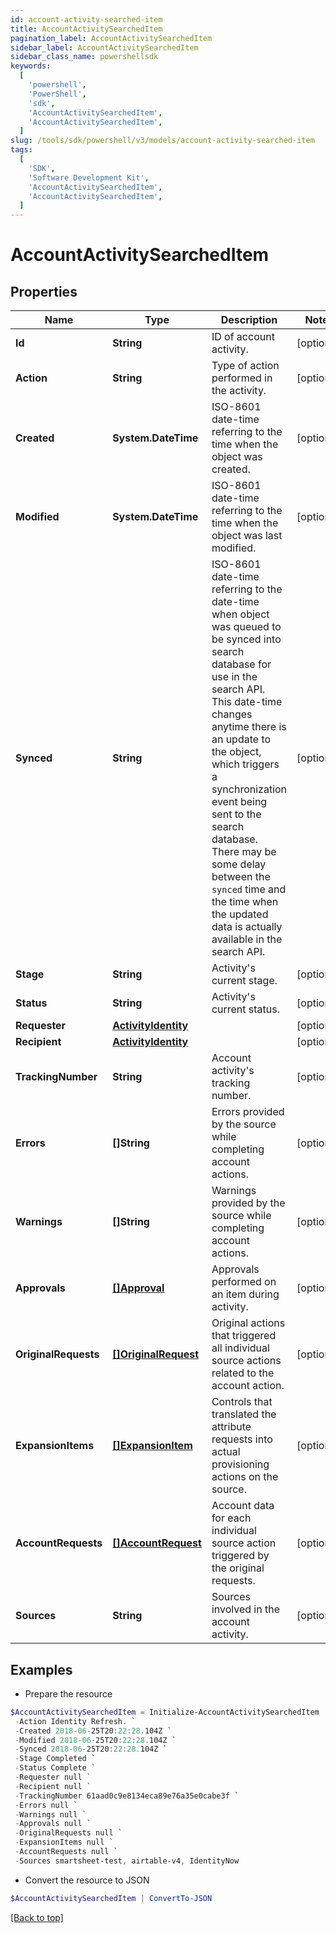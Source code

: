 ```yaml
---
id: account-activity-searched-item
title: AccountActivitySearchedItem
pagination_label: AccountActivitySearchedItem
sidebar_label: AccountActivitySearchedItem
sidebar_class_name: powershellsdk
keywords:
  [
    'powershell',
    'PowerShell',
    'sdk',
    'AccountActivitySearchedItem',
    'AccountActivitySearchedItem',
  ]
slug: /tools/sdk/powershell/v3/models/account-activity-searched-item
tags:
  [
    'SDK',
    'Software Development Kit',
    'AccountActivitySearchedItem',
    'AccountActivitySearchedItem',
  ]
---
```


# AccountActivitySearchedItem

## Properties

| Name | Type | Description | Notes |
| --- | --- | --- | --- |
| **Id** | **String** | ID of account activity. | [optional] |
| **Action** | **String** | Type of action performed in the activity. | [optional] |
| **Created** | **System.DateTime** | ISO-8601 date-time referring to the time when the object was created. | [optional] |
| **Modified** | **System.DateTime** | ISO-8601 date-time referring to the time when the object was last modified. | [optional] |
| **Synced** | **String** | ISO-8601 date-time referring to the date-time when object was queued to be synced into search database for use in the search API. This date-time changes anytime there is an update to the object, which triggers a synchronization event being sent to the search database. There may be some delay between the `synced` time and the time when the updated data is actually available in the search API. | [optional] |
| **Stage** | **String** | Activity's current stage. | [optional] |
| **Status** | **String** | Activity's current status. | [optional] |
| **Requester** | [**ActivityIdentity**](activity-identity) |  | [optional] |
| **Recipient** | [**ActivityIdentity**](activity-identity) |  | [optional] |
| **TrackingNumber** | **String** | Account activity's tracking number. | [optional] |
| **Errors** | **[]String** | Errors provided by the source while completing account actions. | [optional] |
| **Warnings** | **[]String** | Warnings provided by the source while completing account actions. | [optional] |
| **Approvals** | [**[]Approval**](approval) | Approvals performed on an item during activity. | [optional] |
| **OriginalRequests** | [**[]OriginalRequest**](original-request) | Original actions that triggered all individual source actions related to the account action. | [optional] |
| **ExpansionItems** | [**[]ExpansionItem**](expansion-item) | Controls that translated the attribute requests into actual provisioning actions on the source. | [optional] |
| **AccountRequests** | [**[]AccountRequest**](account-request) | Account data for each individual source action triggered by the original requests. | [optional] |
| **Sources** | **String** | Sources involved in the account activity. | [optional] |

## Examples

- Prepare the resource

```powershell
$AccountActivitySearchedItem = Initialize-AccountActivitySearchedItem  -Id 2c91808375d8e80a0175e1f88a575222 `
 -Action Identity Refresh. `
 -Created 2018-06-25T20:22:28.104Z `
 -Modified 2018-06-25T20:22:28.104Z `
 -Synced 2018-06-25T20:22:28.104Z `
 -Stage Completed `
 -Status Complete `
 -Requester null `
 -Recipient null `
 -TrackingNumber 61aad0c9e8134eca89e76a35e0cabe3f `
 -Errors null `
 -Warnings null `
 -Approvals null `
 -OriginalRequests null `
 -ExpansionItems null `
 -AccountRequests null `
 -Sources smartsheet-test, airtable-v4, IdentityNow
```

- Convert the resource to JSON

```powershell
$AccountActivitySearchedItem | ConvertTo-JSON
```

[[Back to top]](#)
